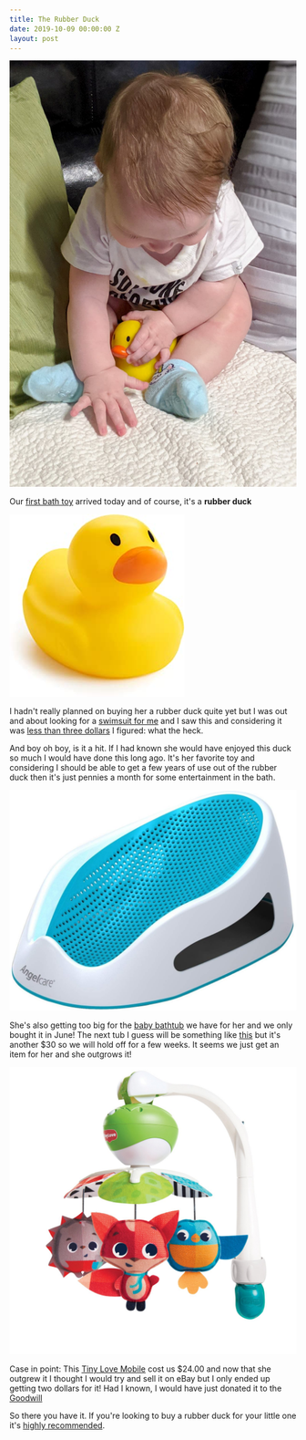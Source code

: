```yaml
---
title: The Rubber Duck
date: 2019-10-09 00:00:00 Z
layout: post
---
```


![rubber duck](/images/duck.jpg)

Our [first bath toy](https://amzn.to/2OzENxM) arrived today and of course, it's a **rubber duck** 


![duckie](/images/duckie.jpg)

I hadn't really planned on buying her a rubber duck quite yet but I was out and about looking for a [swimsuit for me](https://amzn.to/2AVmyL9) and I saw this and considering it was [less than three dollars](https://amzn.to/2OzENxM) I figured: what the heck. 

And boy oh boy, is it a hit. If I had known she would have enjoyed this duck so much I would have done this long ago. It's her favorite toy and considering I should be able to get a few years of use out of the rubber duck then it's just pennies a month for some entertainment in the bath.

![baby bathtub](/images/bathtub.jpg)


She's also getting too big for the [baby bathtub](https://amzn.to/2IBzR82) we have for her and we only bought it in June! The next tub I guess will be something like [this](https://amzn.to/2VsCbDf) but it's another $30 so we will hold off for a few weeks. It seems we just get an item for her and she outgrows it! 

![tiny love mobile](/images/tinylove.jpg)

Case in point: This [Tiny Love Mobile](https://amzn.to/2VwigDI) cost us $24.00 and now that she outgrew it I thought I would try and sell it on eBay but I only ended up getting two dollars for it! Had I known, I would have just donated it to the [Goodwill](http://goodwill.com)  

So there you have it. If you're looking to buy a rubber duck for your little one it's [highly recommended](https://amzn.to/2OzENxM). 








